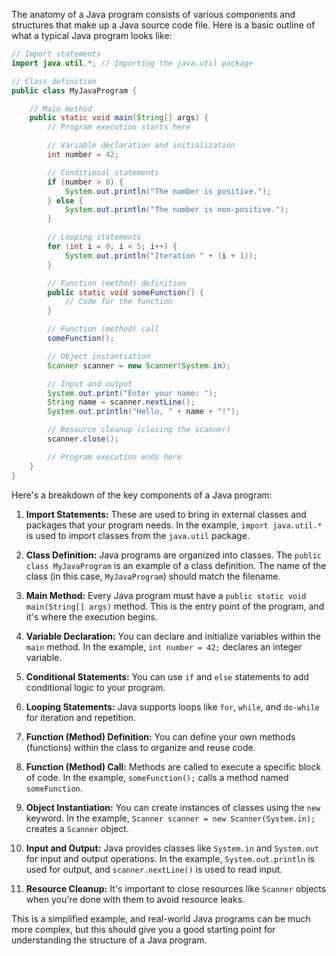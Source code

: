 The anatomy of a Java program consists of various components and structures that make up a Java source code file. Here is a basic outline of what a typical Java program looks like:

```java
// Import statements
import java.util.*; // Importing the java.util package

// Class definition
public class MyJavaProgram {

    // Main method
    public static void main(String[] args) {
        // Program execution starts here

        // Variable declaration and initialization
        int number = 42;

        // Conditional statements
        if (number > 0) {
            System.out.println("The number is positive.");
        } else {
            System.out.println("The number is non-positive.");
        }

        // Looping statements
        for (int i = 0; i < 5; i++) {
            System.out.println("Iteration " + (i + 1));
        }

        // Function (method) definition
        public static void someFunction() {
            // Code for the function
        }

        // Function (method) call
        someFunction();

        // Object instantiation
        Scanner scanner = new Scanner(System.in);

        // Input and output
        System.out.print("Enter your name: ");
        String name = scanner.nextLine();
        System.out.println("Hello, " + name + "!");

        // Resource cleanup (closing the scanner)
        scanner.close();

        // Program execution ends here
    }
}
```

Here's a breakdown of the key components of a Java program:

1. **Import Statements:** These are used to bring in external classes and packages that your program needs. In the example, `import java.util.*` is used to import classes from the `java.util` package.

2. **Class Definition:** Java programs are organized into classes. The `public class MyJavaProgram` is an example of a class definition. The name of the class (in this case, `MyJavaProgram`) should match the filename.

3. **Main Method:** Every Java program must have a `public static void main(String[] args)` method. This is the entry point of the program, and it's where the execution begins.

4. **Variable Declaration:** You can declare and initialize variables within the `main` method. In the example, `int number = 42;` declares an integer variable.

5. **Conditional Statements:** You can use `if` and `else` statements to add conditional logic to your program.

6. **Looping Statements:** Java supports loops like `for`, `while`, and `do-while` for iteration and repetition.

7. **Function (Method) Definition:** You can define your own methods (functions) within the class to organize and reuse code.

8. **Function (Method) Call:** Methods are called to execute a specific block of code. In the example, `someFunction();` calls a method named `someFunction`.

9. **Object Instantiation:** You can create instances of classes using the `new` keyword. In the example, `Scanner scanner = new Scanner(System.in);` creates a `Scanner` object.

10. **Input and Output:** Java provides classes like `System.in` and `System.out` for input and output operations. In the example, `System.out.println` is used for output, and `scanner.nextLine()` is used to read input.

11. **Resource Cleanup:** It's important to close resources like `Scanner` objects when you're done with them to avoid resource leaks.

This is a simplified example, and real-world Java programs can be much more complex, but this should give you a good starting point for understanding the structure of a Java program.
